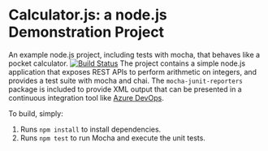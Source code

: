 Calculator.js: a node.js Demonstration Project
==============================================
An example node.js project, including tests with mocha, that behaves like
a pocket calculator.
[![Build Status](https://claudfatec.visualstudio.com/Integrating%20External%20Source%20Control%20with%20Azure%20Pipelines/_apis/build/status/claudfatec.calculator?branchName=master)](https://claudfatec.visualstudio.com/Integrating%20External%20Source%20Control%20with%20Azure%20Pipelines/_build/latest?definitionId=6&branchName=master)
The project contains a simple node.js application that exposes REST APIs
to perform arithmetic on integers, and provides a test suite with mocha
and chai.  The `mocha-junit-reporters` package is included to provide XML
output that can be presented in a continuous integration tool like
[Azure DevOps](https://azure.com/devops).

To build, simply:

1. Runs `npm install` to install dependencies.
2. Runs `npm test` to run Mocha and execute the unit tests.


